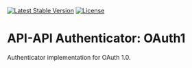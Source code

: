 [![Latest Stable Version](https://poser.pugx.org/api-api/authenticator-oauth1/version)](https://packagist.org/packages/api-api/authenticator-oauth1)
[![License](https://poser.pugx.org/api-api/authenticator-oauth1/license)](https://packagist.org/packages/api-api/authenticator-oauth1)

# API-API Authenticator: OAuth1

Authenticator implementation for OAuth 1.0.
